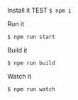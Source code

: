 Install it
TEST
`$ npm i`

Run it

`$ npm run start`

Build it

`$ npm run build`

Watch it

`$ npm run watch`
